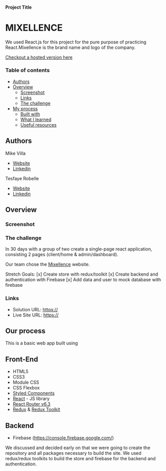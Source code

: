 #### Project Title

# MIXELLENCE 

We used React.js for this project for the pure purpose of practicing React.Mixellence is the brand name and logo of the company.

[Checkout a hosted version here](https://github.io/mixellence/)

### Table of contents

- [Authors](#authors)
- [Overview](#overview)
  - [Screenshot](#screenshot)
  - [Links](#links)
  - [The challenge](#the-challenge)
- [My process](#my-process)
  - [Built with](#built-with)
  - [What I learned](#what-we-learned)
  - [Useful resources](#useful-resources)

## Authors

Mike Villa
- [Website](https://)
- [Linkedin](https://www.linkedin.com/in/)

Tesfaye Robelle
- [Website](https://github.com/tdebella)
- [Linkedin](https://www.linkedin.com/in/tesfaye-robelle-4a2b7921a/)

## Overview

### Screenshot

### The challenge
In 30 days with a group of two create a single-page react application, consisting 2 pages (client/home & admin/dashboard).

Our team chose the [Mixellence](https:/) website.

 Stretch Goals:
[x] Create store with redux/toolkit
[x] Create backend and authentication with Firebase
[x] Add data and user to mock database with firebase

### Links
- Solution URL: [https://](https://github.com/)
- Live Site URL: [https://](https:///)

## Our process

  This is a basic web app built using

## Front-End
- HTML5 
- CSS3
- Module CSS
- CSS Flexbox
- [Styled Components](https://styled-components.com/)
- [React](https://reactjs.org/) - JS library
- [React Router v6.3](https://reactrouter.com/)
- [Redux](https://redux.js.org/) & [Redux Toolkit](https://redux-toolkit.js.org/)

## Backend
- Firebase (https://console.firebase.google.com/)

We discussed and decided early on that we were going to create the repository and all packages necessary to build the site. We used redux/redux toolkits to build the store and firebase for the backend and authentication.
